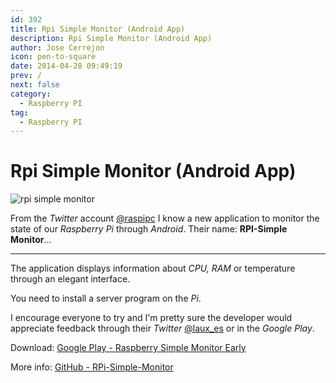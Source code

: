 ```yaml
---
id: 392
title: Rpi Simple Monitor (Android App)
description: Rpi Simple Monitor (Android App)
author: Jose Cerrejon
icon: pen-to-square
date: 2014-04-28 09:49:19
prev: /
next: false
category:
  - Raspberry PI
tag:
  - Raspberry PI
---
```


# Rpi Simple Monitor (Android App)

![rpi simple monitor](/images/2014/04/rpisimplemonitor.jpg)

From the *Twitter* account [@raspipc](http://twitter.com/raspipc) I know a new application to monitor the state of our *Raspberry Pi* through *Android*. Their name: **RPI-Simple Monitor**...

- - -
The application displays information about *CPU, RAM* or temperature through an elegant interface. 

You need to install a server program on the *Pi*. 

I encourage everyone to try and I'm pretty sure the developer would appreciate feedback through their *Twitter* [@laux_es](https://twitter.com/laux_es) or in  the *Google Play*.

Download: [Google Play - Raspberry Simple Monitor Early](https://play.google.com/store/apps/details?id=com.rpimonitor.app)

More info: [GitHub - RPi-Simple-Monitor](https://github.com/Angelmmiguel/RPi-Simple-Monitor)